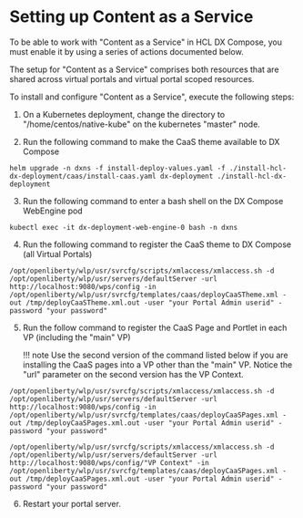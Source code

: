 # Setting up Content as a Service

To be able to work with "Content as a Service" in HCL DX Compose, you must enable it by using a series of actions documented below.

The setup for "Content as a Service" comprises both resources that are shared across virtual portals and virtual portal scoped resources.

To install and configure "Content as a Service", execute the following steps:

1.  On a Kubernetes deployment, change the directory to "/home/centos/native-kube" on the kubernetes "master" node.

2.  Run the following command to make the CaaS theme available to DX Compose

    
```
helm upgrade -n dxns -f install-deploy-values.yaml -f ./install-hcl-dx-deployment/caas/install-caas.yaml dx-deployment ./install-hcl-dx-deployment
```


3. Run the following command to enter a bash shell on the DX Compose WebEngine pod

    
```
kubectl exec -it dx-deployment-web-engine-0 bash -n dxns
```

    
4.  Run the following command to register the CaaS theme to DX Compose (all Virtual Portals)

    
```
/opt/openliberty/wlp/usr/svrcfg/scripts/xmlaccess/xmlaccess.sh -d /opt/openliberty/wlp/usr/servers/defaultServer -url http://localhost:9080/wps/config -in /opt/openliberty/wlp/usr/svrcfg/templates/caas/deployCaaSTheme.xml -out /tmp/deployCaaSTheme.xml.out -user "your Portal Admin userid" -password "your password"
```


5.  Run the follow command to register the CaaS Page and Portlet in each VP (including the "main" VP)

    !!! note
        Use the second version of the command listed below if you are installing the CaaS pages into a VP other than the "main" VP.         Notice the "url" parameter on the second version has the VP Context.
        
    
```
/opt/openliberty/wlp/usr/svrcfg/scripts/xmlaccess/xmlaccess.sh -d /opt/openliberty/wlp/usr/servers/defaultServer -url http://localhost:9080/wps/config -in /opt/openliberty/wlp/usr/svrcfg/templates/caas/deployCaaSPages.xml -out /tmp/deployCaaSPages.xml.out -user "your Portal Admin userid" -password "your password"
```


    
```
/opt/openliberty/wlp/usr/svrcfg/scripts/xmlaccess/xmlaccess.sh -d /opt/openliberty/wlp/usr/servers/defaultServer -url http://localhost:9080/wps/config/"VP Context" -in /opt/openliberty/wlp/usr/svrcfg/templates/caas/deployCaaSPages.xml -out /tmp/deployCaaSPages.xml.out -user "your Portal Admin userid" -password "your password"
```


6.  Restart your portal server.



